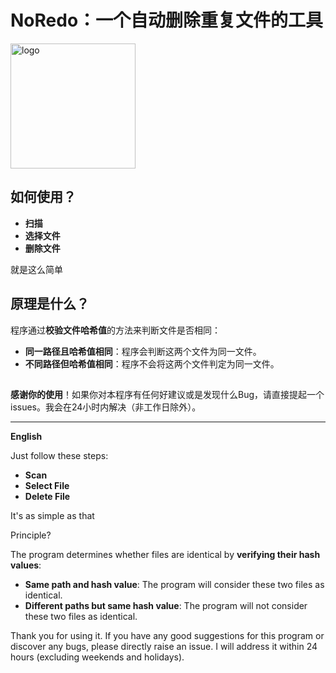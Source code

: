 # NoRedo：一个自动删除重复文件的工具

<img src="https://www.lp-gardenwalk.top/wp-content/uploads/2024/03/cropped-1710345033-bg_bggenerator_com-1.png" alt="logo" width="200" height="200">

## 如何使用？

- **扫描**
- **选择文件**
- **删除文件**

就是这么简单

## 原理是什么？

程序通过**校验文件哈希值**的方法来判断文件是否相同：
- **同一路径且哈希值相同**：程序会判断这两个文件为同一文件。
- **不同路径但哈希值相同**：程序不会将这两个文件判定为同一文件。

## 

**感谢你的使用**！如果你对本程序有任何好建议或是发现什么Bug，请直接提起一个issues。我会在24小时内解决（非工作日除外）。

---

**English**

Just follow these steps:
- **Scan**
- **Select File**
- **Delete File**

It's as simple as that 

Principle?

The program determines whether files are identical by **verifying their hash values**:
- **Same path and hash value**: The program will consider these two files as identical.
- **Different paths but same hash value**: The program will not consider these two files as identical.

Thank you for using it. If you have any good suggestions for this program or discover any bugs, please directly raise an issue. I will address it within 24 hours (excluding weekends and holidays).
